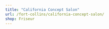 ```yaml
---
title: "California Concept Salon"
url: /fort-collins/california-concept-salon/
shop: Friseur
---
```

